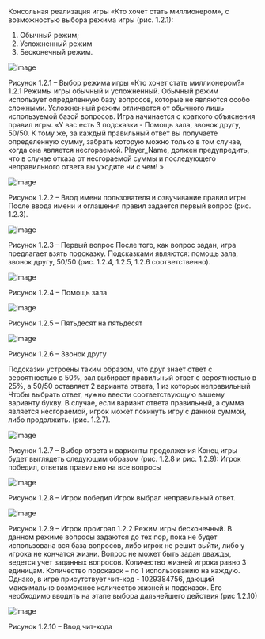 Консольная реализация игры «Кто хочет стать миллионером», с возможностью выбора режима игры (рис. 1.2.1): 
1.	Обычный режим;
2.	Усложненный режим
3.	Бесконечный режим.

 ![image](https://github.com/Timofey32523523/Sosa4/assets/133767460/62a101eb-23e8-451d-a0ec-28f69c733900)
 
Рисунок 1.2.1 – Выбор режима игры «Кто хочет стать миллионером?»
1.2.1 Режимы игры обычный и усложненный.
Обычный режим использует определенную базу вопросов, которые не являются особо сложными. 
Усложненный режим отличается от обычного лишь используемой базой вопросов.
Игра начинается с краткого объяснения правил игры.
«У вас есть 3 подсказки - Помощь зала, звонок другу, 50/50.
К тому же, за каждый правильный ответ вы получаете определенную сумму, забрать которую можно только в том случае, когда она является несгораемой.
Player_Name, должен предупредить, что в случае отказа от несгораемой суммы и последующего неправильного ответа вы уходите ни с чем! »

 ![image](https://github.com/Timofey32523523/Sosa4/assets/133767460/1dad04a7-983d-41f1-b047-f5228d8f8f93)

Рисунок 1.2.2 – Ввод имени пользователя и озвучивание правил игры
После ввода имени и оглашения правил задается первый вопрос (рис. 1.2.3).

 ![image](https://github.com/Timofey32523523/Sosa4/assets/133767460/8b6954f1-f296-4a19-acb0-028a7dfed8c6)

Рисунок 1.2.3 – Первый вопрос
	После того, как вопрос задан, игра предлагает взять подсказку. Подсказками являются: помощь зала, звонок другу, 50/50 (рис. 1.2.4, 1.2.5, 1.2.6 соответственно).
	
 ![image](https://github.com/Timofey32523523/Sosa4/assets/133767460/c6fb2de1-3192-44b6-b7a0-0bc3fc9be5ea)

Рисунок 1.2.4 – Помощь зала

 ![image](https://github.com/Timofey32523523/Sosa4/assets/133767460/50a38a33-9f6d-4527-8888-414d754d3f5b)

Рисунок 1.2.5 – Пятьдесят на пятьдесят

 ![image](https://github.com/Timofey32523523/Sosa4/assets/133767460/5deef244-e437-435e-837f-a0b1d7b13d4c)

Рисунок 1.2.6 – Звонок другу

Подсказки устроены таким образом, что друг знает ответ с вероятностью в 50%, зал выбирает правильный ответ с вероятностью в 25%, а 50/50 оставляет 2 варианта ответа, 1 из которых неправильный 
Чтобы выбрать ответ, нужно ввести соответствующую вашему варианту букву. В случае, если вариант ответа правильный, а сумма является несгораемой, игрок может покинуть игру с данной суммой, либо продолжить. (рис. 1.2.7).

 ![image](https://github.com/Timofey32523523/Sosa4/assets/133767460/a35f5657-a3be-4fc6-801f-ffba29950b73)

Рисунок 1.2.7 – Выбор ответа и варианты продолжения
Конец игры будет выглядеть следующим образом (рис. 1.2.8 и рис. 1.2.9):
Игрок победил, ответив правильно на все вопросы

 ![image](https://github.com/Timofey32523523/Sosa4/assets/133767460/e27d3c73-cb48-480d-b9a3-7a959ea6cdbf)

Рисунок 1.2.8 – Игрок победил
Игрок выбрал неправильный ответ.

 ![image](https://github.com/Timofey32523523/Sosa4/assets/133767460/bca4823b-1a70-45da-aaa0-8bd8a7357303)

Рисунок 1.2.9 –  Игрок проиграл
1.2.2 Режим игры бесконечный.
В данном режиме вопросы задаются до тех пор, пока не будет использована вся база вопросов, либо игрок не решит выйти, либо у игрока не кончатся жизни. Вопрос не может быть задан дважды, ведется учет заданных вопросов. Количество жизней игрока равно 3 единицам. Количество подсказок – по 1 использованию на каждую. Однако, в игре присутствует чит-код - 1029384756, дающий максимально возможное количество жизней и подсказок. Его необходимо вводить на этапе выбора дальнейшего действия (рис 1.2.10)

 ![image](https://github.com/Timofey32523523/Sosa4/assets/133767460/9a2c0450-92e6-464d-9d5e-70c12acc8acd)

Рисунок 1.2.10 – Ввод чит-кода
